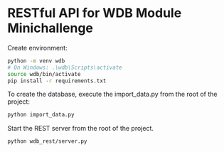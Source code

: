 # RESTful API for WDB Module Minichallenge

Create environment:
```bash
python -m venv wdb
# On Windows: .\wdb\Scripts\activate
source wdb/bin/activate
pip install -r requirements.txt
```

To create the database, execute the import_data.py from the root of the project:
```bash
python import_data.py
```

Start the REST server from the root of the project.
```bash
python wdb_rest/server.py
```